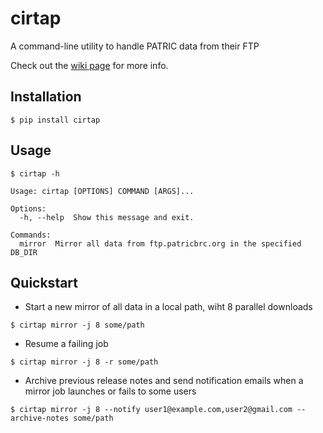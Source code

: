 # cirtap

A command-line utility to handle PATRIC data from their FTP

Check out the [wiki page](https://github.com/MGXlab/cirtap/wiki) for more info.

## Installation

```
$ pip install cirtap
```

## Usage

```
$ cirtap -h

Usage: cirtap [OPTIONS] COMMAND [ARGS]...

Options:
  -h, --help  Show this message and exit.

Commands:
  mirror  Mirror all data from ftp.patricbrc.org in the specified DB_DIR
```

## Quickstart 

* Start a new mirror of all data in a local path, wiht 8 parallel downloads

```
$ cirtap mirror -j 8 some/path

```

* Resume a failing job

```
$ cirtap mirror -j 8 -r some/path
```

* Archive previous release notes and send notification emails when a mirror job launches or fails
to some users

```
$ cirtap mirror -j 8 --notify user1@example.com,user2@gmail.com --archive-notes some/path
```

